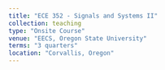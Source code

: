 ```yaml
---
title: "ECE 352 - Signals and Systems II"
collection: teaching
type: "Onsite Course"
venue: "EECS, Oregon State University"
terms: "3 quarters"
location: "Corvallis, Oregon"
---
```

